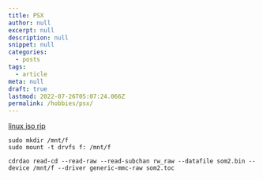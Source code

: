 ```yaml
---
title: PSX
author: null
excerpt: null
description: null
snippet: null
categories:
  - posts
tags:
  - article
meta: null
draft: true
lastmod: 2022-07-26T05:07:24.066Z
permalink: /hobbies/psx/
---
```


[linux iso rip](https://pandorawiki.org/Creating_images_of_PSX_games_using_Linux)

```shell
sudo mkdir /mnt/f
sudo mount -t drvfs f: /mnt/f
```

```shell
cdrdao read-cd --read-raw --read-subchan rw_raw --datafile som2.bin --device /mnt/f --driver generic-mmc-raw som2.toc
```